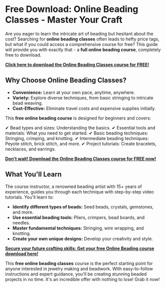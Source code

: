 # Free Download: Online Beading Classes - Master Your Craft

Are you eager to learn the intricate art of beading but hesitant about the cost? Searching for **online beading classes** often leads to hefty price tags, but what if you could access a comprehensive course for free? This guide will provide you with exactly that - a **full online beading course**, completely free to download.

[**Click here to download the Online Beading Classes course for FREE!**](https://udemywork.com/online-beading-classes)

## Why Choose Online Beading Classes?

*   **Convenience:** Learn at your own pace, anytime, anywhere.
*   **Variety:** Explore diverse techniques, from basic stringing to intricate bead weaving.
*   **Cost-Effective:** Eliminate travel costs and expensive supplies initially.

This **free online beading course** is designed for beginners and covers:

✔ Bead types and sizes: Understanding the basics.
✔ Essential tools and materials: What you need to get started.
✔ Basic beading techniques: Stringing, crimping, and knotting.
✔ Intermediate beading techniques: Peyote stitch, brick stitch, and more.
✔ Project tutorials: Create bracelets, necklaces, and earrings.

[**Don't wait! Download the Online Beading Classes course for FREE now!**](https://udemywork.com/online-beading-classes)

## What You'll Learn

The course instructor, a renowned beading artist with 15+ years of experience, guides you through each technique with step-by-step video tutorials. You'll learn to:

*   **Identify different types of beads:** Seed beads, crystals, gemstones, and more.
*   **Use essential beading tools:** Pliers, crimpers, bead boards, and needles.
*   **Master fundamental techniques:** Stringing, wire wrapping, and knotting.
*   **Create your own unique designs:** Develop your creativity and style.

[**Secure your future crafting skills: Get your free Online Beading course download here!**](https://udemywork.com/online-beading-classes)

This **free online beading classes** course is the perfect starting point for anyone interested in jewelry making and beadwork. With easy-to-follow instructions and expert guidance, you'll be creating stunning beaded projects in no time. It's an incredible offer with nothing to lose! Grab it now!
